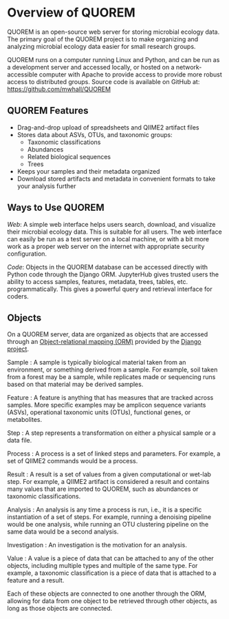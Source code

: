 # Overview of QUOREM

QUOREM is an open-source web server for storing microbial ecology data. The primary goal of the QUOREM project is to make organizing and analyzing microbial ecology data easier for small research groups.


QUOREM runs on a computer running Linux and Python, and can be run as a development server and accessed locally, or hosted on a network-accessible computer with Apache to provide access to provide more robust access to distributed groups. Source code is available on GitHub at: https://github.com/mwhall/QUOREM

## QUOREM Features

- Drag-and-drop upload of spreadsheets and QIIME2 artifact files
- Stores data about ASVs, OTUs, and taxonomic groups:
  - Taxonomic classifications
  - Abundances
  - Related biological sequences
  - Trees
- Keeps your samples and their metadata organized
- Download stored artifacts and metadata in convenient formats to take your analysis further

## Ways to Use QUOREM

*Web*: A simple web interface helps users search, download, and visualize their microbial ecology data. This is suitable for all users. The web interface can easily be run as a test server on a local machine, or with a bit more work as a proper web server on the internet with appropriate security configuration.

*Code*: Objects in the QUOREM database can be accessed directly with Python code through the Django ORM. JupyterHub gives trusted users the ability to access samples, features, metadata, trees, tables, etc. programmatically. This gives a powerful query and retrieval interface for coders.

## Objects

On a QUOREM server, data are organized as objects that are accessed through an [Object-relational mapping (ORM)](https://en.wikipedia.org/wiki/Object%E2%80%93relational_mapping) provided by the [Django project](https://www.djangoproject.com/).

Sample
: A sample is typically biological material taken from an environment, or something derived from a sample.
  For example, soil taken from a forest may be a sample, while replicates made or sequencing runs based on that material may be derived samples.

Feature
: A feature is anything that has measures that are tracked across samples.
  More specific examples may be amplicon sequence variants (ASVs), operational taxonomic units (OTUs), functional genes, or metabolites.

Step
: A step represents a transformation on either a physical sample or a data file.

Process
: A process is a set of linked steps and parameters.
  For example, a set of QIIME2 commands would be a process.

Result
: A result is a set of values from a given computational or wet-lab step.
  For example, a QIIME2 artifact is considered a result and contains many values that are imported to QUOREM, such as abundances or taxonomic classifications.

Analysis
: An analysis is any time a process is run, i.e., it is a specific instantiation of a set of steps.
  For example, running a denoising pipeline would be one analysis, while running an OTU clustering pipeline on the same data would be a second analysis.

Investigation
: An investigation is the motivation for an analysis.

Value
: A value is a piece of data that can be attached to any of the other objects, including multiple types and multiple of the same type.
  For example, a taxonomic classification is a piece of data that is attached to a feature and a result.


Each of these objects are connected to one another through the ORM, allowing for data from one object to be retrieved through other objects, as long as those objects are connected.
